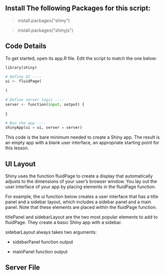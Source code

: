 ## Install The following Packages for this script:

> install.packages("shiny")

> install.packages("shinyjs")

## Code Details 
To get started, open its app.R file. Edit the script to match the one below:
```python
library(shiny)

# Define UI ----
ui <- fluidPage(
  
)

# Define server logic ----
server <- function(input, output) {
  
}

# Run the app ----
shinyApp(ui = ui, server = server)
```
This code is the bare minimum needed to create a Shiny app. The result is an empty app with a blank user interface, an appropriate starting point for this lesson.

## UI Layout
Shiny uses the function fluidPage to create a display that automatically adjusts to the dimensions of your user’s browser window. You lay out the user interface of your app by placing elements in the fluidPage function.

For example, the ui function below creates a user interface that has a title panel and a sidebar layout, which includes a sidebar panel and a main panel. Note that these elements are placed within the fluidPage function.


titlePanel and sidebarLayout are the two most popular elements to add to fluidPage. They create a basic Shiny app with a sidebar.

sidebarLayout always takes two arguments:

- sidebarPanel function output

- mainPanel function output

## Server File 

